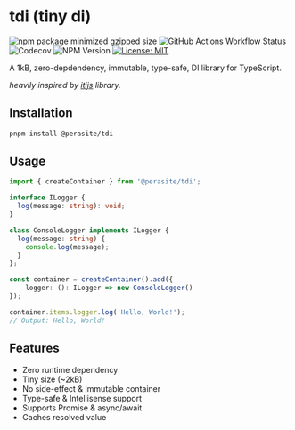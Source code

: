 # tdi (tiny di)
![npm package minimized gzipped size](https://img.shields.io/bundlejs/size/%40perasite%2Ftdi)
![GitHub Actions Workflow Status](https://img.shields.io/github/actions/workflow/status/perasite/tdi/test.yml)
![Codecov](https://img.shields.io/codecov/c/github/PeraSite/tdi)
![NPM Version](https://img.shields.io/npm/v/%40perasite%2Ftdi)
[![License: MIT](https://img.shields.io/badge/License-MIT-yellow.svg)](https://opensource.org/licenses/MIT)

A 1kB, zero-depdendency, immutable, type-safe, DI library for TypeScript.

*heavily inspired by [itijs](https://itijs.org/) library.*

## Installation
```bash
pnpm install @perasite/tdi
```

## Usage
```typescript
import { createContainer } from '@perasite/tdi';

interface ILogger {
  log(message: string): void;
}

class ConsoleLogger implements ILogger {
  log(message: string) {
	console.log(message);
  }
};

const container = createContainer().add({
	logger: (): ILogger => new ConsoleLogger()
});

container.items.logger.log('Hello, World!');
// Output: Hello, World!
```

## Features
- Zero runtime dependency
- Tiny size (~2kB)
- No side-effect & Immutable container
- Type-safe & Intellisense support
- Supports Promise & async/await
- Caches resolved value
